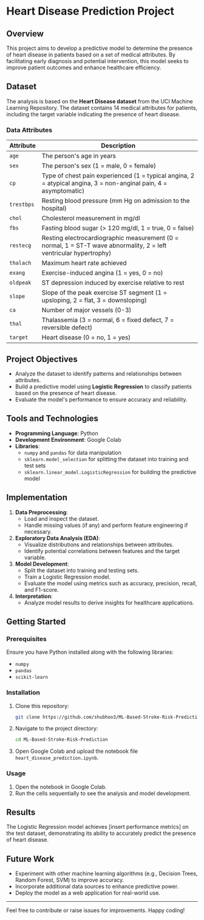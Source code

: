 # Heart Disease Prediction Project

## Overview
This project aims to develop a predictive model to determine the presence of heart disease in patients based on a set of medical attributes. By facilitating early diagnosis and potential intervention, this model seeks to improve patient outcomes and enhance healthcare efficiency.

## Dataset
The analysis is based on the **Heart Disease dataset** from the UCI Machine Learning Repository. The dataset contains 14 medical attributes for patients, including the target variable indicating the presence of heart disease.

### Data Attributes
| Attribute  | Description |
|------------|-------------|
| `age`      | The person's age in years |
| `sex`      | The person's sex (1 = male, 0 = female) |
| `cp`       | Type of chest pain experienced (1 = typical angina, 2 = atypical angina, 3 = non-anginal pain, 4 = asymptomatic) |
| `trestbps` | Resting blood pressure (mm Hg on admission to the hospital) |
| `chol`     | Cholesterol measurement in mg/dl |
| `fbs`      | Fasting blood sugar (> 120 mg/dl, 1 = true, 0 = false) |
| `restecg`  | Resting electrocardiographic measurement (0 = normal, 1 = ST-T wave abnormality, 2 = left ventricular hypertrophy) |
| `thalach`  | Maximum heart rate achieved |
| `exang`    | Exercise-induced angina (1 = yes, 0 = no) |
| `oldpeak`  | ST depression induced by exercise relative to rest |
| `slope`    | Slope of the peak exercise ST segment (1 = upsloping, 2 = flat, 3 = downsloping) |
| `ca`       | Number of major vessels (0-3) |
| `thal`     | Thalassemia (3 = normal, 6 = fixed defect, 7 = reversible defect) |
| `target`   | Heart disease (0 = no, 1 = yes) |

## Project Objectives
- Analyze the dataset to identify patterns and relationships between attributes.
- Build a predictive model using **Logistic Regression** to classify patients based on the presence of heart disease.
- Evaluate the model's performance to ensure accuracy and reliability.

## Tools and Technologies
- **Programming Language**: Python
- **Development Environment**: Google Colab
- **Libraries**:
  - `numpy` and `pandas` for data manipulation
  - `sklearn.model_selection` for splitting the dataset into training and test sets
  - `sklearn.linear_model.LogisticRegression` for building the predictive model

## Implementation
1. **Data Preprocessing**:
   - Load and inspect the dataset.
   - Handle missing values (if any) and perform feature engineering if necessary.
2. **Exploratory Data Analysis (EDA)**:
   - Visualize distributions and relationships between attributes.
   - Identify potential correlations between features and the target variable.
3. **Model Development**:
   - Split the dataset into training and testing sets.
   - Train a Logistic Regression model.
   - Evaluate the model using metrics such as accuracy, precision, recall, and F1-score.
4. **Interpretation**:
   - Analyze model results to derive insights for healthcare applications.

## Getting Started
### Prerequisites
Ensure you have Python installed along with the following libraries:
- `numpy`
- `pandas`
- `scikit-learn`

### Installation
1. Clone this repository:
   ```bash
   git clone https://github.com/shubhoo3/ML-Based-Stroke-Risk-Prediction.git
   ```
2. Navigate to the project directory:
   ```bash
   cd ML-Based-Stroke-Risk-Prediction
   ```
3. Open Google Colab and upload the notebook file `heart_disease_prediction.ipynb`.

### Usage
1. Open the notebook in Google Colab.
2. Run the cells sequentially to see the analysis and model development.

## Results
The Logistic Regression model achieves [insert performance metrics] on the test dataset, demonstrating its ability to accurately predict the presence of heart disease.

## Future Work
- Experiment with other machine learning algorithms (e.g., Decision Trees, Random Forest, SVM) to improve accuracy.
- Incorporate additional data sources to enhance predictive power.
- Deploy the model as a web application for real-world use.



---

Feel free to contribute or raise issues for improvements. Happy coding!
